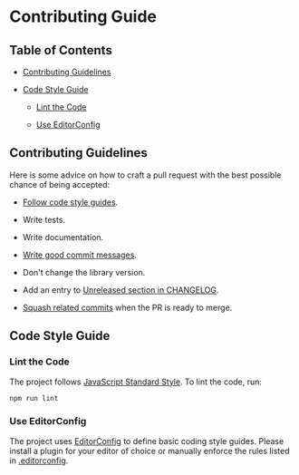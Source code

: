 # Contributing Guide

## Table of Contents

- [Contributing Guidelines](#contributing-guidelines)

- [Code Style Guide](#code-style-guide)

  - [Lint the Code](#lint-the-code)

  - [Use EditorConfig](#use-editorconfig)

## Contributing Guidelines

Here is some advice on how to craft a pull request with the best possible
chance of being accepted:

- [Follow code style guides](#code-style-guide).

- Write tests.

- Write documentation.

- [Write good commit messages].

- Don't change the library version.

- Add an entry to [Unreleased section in CHANGELOG].

- [Squash related commits] when the PR is ready to merge.

[Write good commit messages]: http://tbaggery.com/2008/04/19/a-note-about-git-commit-messages.html
[Unreleased section in CHANGELOG]: https://github.com/kossnocorp/coffeelint-mocha/blob/master/CHANGELOG.md#unreleased
[Squash related commits]: https://git-scm.com/book/en/v2/Git-Tools-Rewriting-History#Squashing-Commits

## Code Style Guide

### Lint the Code

The project follows [JavaScript Standard Style]. To lint the code, run:

```bash
npm run lint
```

[JavaScript Standard Style]: http://standardjs.com/

### Use EditorConfig

The project uses [EditorConfig] to define basic coding style guides.
Please install a plugin for your editor of choice or manually enforce
the rules listed in [.editorconfig].

[EditorConfig]: http://editorconfig.org
[.editorconfig]: https://github.com/kossnocorp/coffeelint-mocha/blob/master/.editorconfig
